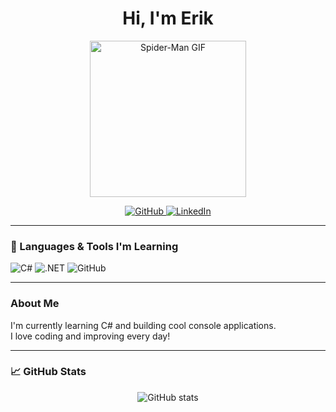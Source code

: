 <h1 align="center">Hi, I'm Erik</h1>

<p align="center">
  <img src="https://media.giphy.com/media/l0MYt5jPR6QX5pnqM/giphy.gif" alt="Spider-Man GIF" width="250"/>
</p>

<p align="center">
  <a href="https://github.com/EriksDevelopment">
    <img src="https://img.shields.io/badge/GitHub-181717?style=for-the-badge&logo=github&logoColor=white" alt="GitHub" />
  </a>
  <a href="https://www.linkedin.com/in/erik-jonsson-b16680368/">
    <img src="https://img.shields.io/badge/LinkedIn-0077B5?style=for-the-badge&logo=linkedin&logoColor=white" alt="LinkedIn" />
  </a>
</p>

---

### 🚀 Languages & Tools I'm Learning

<p>
  <img alt="C#" src="https://img.shields.io/badge/C%23-239120?style=for-the-badge&logo=c-sharp&logoColor=white" />
  <img alt=".NET" src="https://img.shields.io/badge/.NET-512BD4?style=for-the-badge&logo=dotnet&logoColor=white" />
  <img alt="GitHub" src="https://img.shields.io/badge/GitHub-181717?style=for-the-badge&logo=github&logoColor=white" />
</p>

---

### About Me

I'm currently learning C# and building cool console applications.  
I love coding and improving every day!

---

### 📈 GitHub Stats

<p align="center">
  <img src="(https://media0.giphy.com/media/v1.Y2lkPTc5MGI3NjExazNpMnViZG5ycm5ibXByY3luM3J6dG1zYzNrZjZzaGtsbDl0MDM5aSZlcD12MV9pbnRlcm5hbF9naWZfYnlfaWQmY3Q9Zw/m3SYKzhmod1IY/giphy.gif)" alt="GitHub stats" />
</p>
